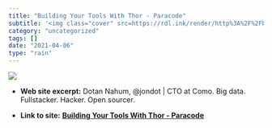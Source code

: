 ```yaml
---
title: "Building Your Tools With Thor - Paracode"
subtitle: '<img class="cover" src=https://rdl.ink/render/http%3A%2F%2Fblog.paracode.com%2F2012%2F05%2F17%2Fbuil...'
category: "uncategorized"
tags: []
date: "2021-04-06"
type: "rain"
---
```

<img class="cover" src=https://rdl.ink/render/http%3A%2F%2Fblog.paracode.com%2F2012%2F05%2F17%2Fbuilding-your-tools-with-thor>



* **Web site excerpt:** Dotan Nahum, @jondot | CTO at Como. Big data. Fullstacker. Hacker. Open sourcer.

* **Link to site:** **[Building Your Tools With Thor - Paracode](http://blog.paracode.com/2012/05/17/building-your-tools-with-thor)**